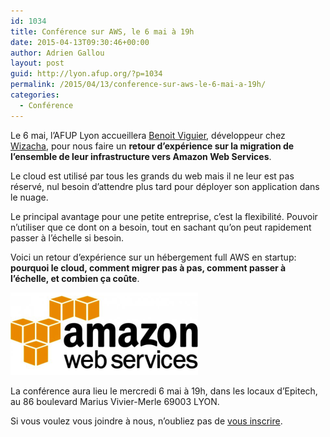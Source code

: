 ```yaml
---
id: 1034
title: Conférence sur AWS, le 6 mai à 19h
date: 2015-04-13T09:30:46+00:00
author: Adrien Gallou
layout: post
guid: http://lyon.afup.org/?p=1034
permalink: /2015/04/13/conference-sur-aws-le-6-mai-a-19h/
categories:
  - Conférence
---
```

Le 6 mai, l&rsquo;AFUP Lyon accueillera [Benoit Viguier](https://twitter.com/b_viguier), développeur chez [Wizacha](https://wizacha.com/), pour nous faire un **retour d&rsquo;expérience sur la migration de l&rsquo;ensemble de leur infrastructure vers Amazon Web Services**.

Le cloud est utilisé par tous les grands du web mais il ne leur est pas réservé, nul besoin d’attendre plus tard pour déployer son application dans le nuage.

Le principal avantage pour une petite entreprise, c’est la flexibilité. Pouvoir n&rsquo;utiliser que ce dont on a besoin, tout en sachant qu&rsquo;on peut rapidement passer à l&rsquo;échelle si besoin.

Voici un retour d&rsquo;expérience sur un hébergement full AWS en startup: **pourquoi le cloud, comment migrer pas à pas, comment passer à l&rsquo;échelle, et combien ça coûte**.

![](/files/2015/04/aws_logo-300x132.png)

La conférence aura lieu le mercredi 6 mai à 19h, dans les locaux d’Epitech, au 86 boulevard Marius Vivier-Merle 69003 LYON.

Si vous voulez vous joindre à nous, n’oubliez pas de [vous inscrire](https://retour-migration-aws.eventbrite.fr).
